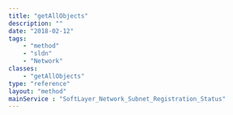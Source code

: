 ```yaml
---
title: "getAllObjects"
description: ""
date: "2018-02-12"
tags:
    - "method"
    - "sldn"
    - "Network"
classes:
    - "getAllObjects"
type: "reference"
layout: "method"
mainService : "SoftLayer_Network_Subnet_Registration_Status"
---
```

